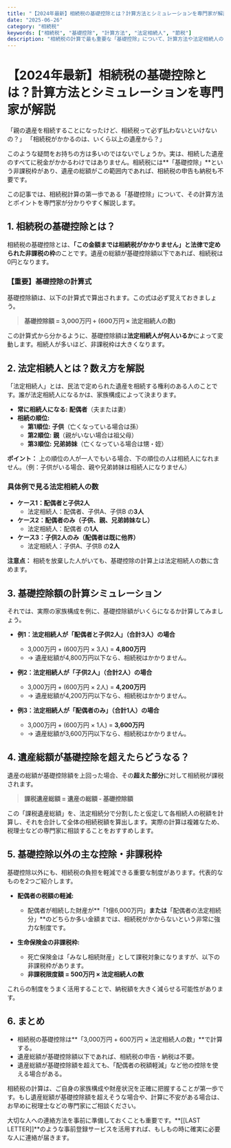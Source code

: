 ```yaml
---
title: "【2024年最新】相続税の基礎控除とは？計算方法とシミュレーションを専門家が解説"
date: "2025-06-26"
category: "相続税"
keywords: ["相続税", "基礎控除", "計算方法", "法定相続人", "節税"]
description: "相続税の計算で最も重要な「基礎控除」について、計算方法や法定相続人の数え方を具体例付きで分かりやすく解説します。いくらまでなら相続税がかからないのか、この記事で正確に理解できます。"
---
```


# 【2024年最新】相続税の基礎控除とは？計算方法とシミュレーションを専門家が解説

「親の遺産を相続することになったけど、相続税って必ず払わないといけないの？」
「相続税がかかるのは、いくら以上の遺産から？」

このような疑問をお持ちの方は多いのではないでしょうか。実は、相続した遺産のすべてに税金がかかるわけではありません。相続税には**「基礎控除」**という非課税枠があり、遺産の総額がこの範囲内であれば、相続税の申告も納税も不要です。

この記事では、相続税計算の第一歩である「基礎控除」について、その計算方法とポイントを専門家が分かりやすく解説します。

## 1. 相続税の基礎控除とは？

相続税の基礎控除とは、**「この金額までは相続税がかかりません」と法律で定められた非課税の枠**のことです。遺産の総額が基礎控除額以下であれば、相続税は0円となります。

### 【重要】基礎控除の計算式

基礎控除額は、以下の計算式で算出されます。この式は必ず覚えておきましょう。

> **基礎控除額 = 3,000万円 + (600万円 × 法定相続人の数)**

この計算式から分かるように、基礎控除額は**法定相続人が何人いるか**によって変動します。相続人が多いほど、非課税枠は大きくなります。

## 2. 法定相続人とは？数え方を解説

「法定相続人」とは、民法で定められた遺産を相続する権利のある人のことです。誰が法定相続人になるかは、家族構成によって決まります。

- **常に相続人になる:** **配偶者**（夫または妻）
- **相続の順位:**
  - **第1順位:** **子供**（亡くなっている場合は孫）
  - **第2順位:** **親**（親がいない場合は祖父母）
  - **第3順位:** **兄弟姉妹**（亡くなっている場合は甥・姪）

**ポイント：** 上の順位の人が一人でもいる場合、下の順位の人は相続人になれません。（例：子供がいる場合、親や兄弟姉妹は相続人になりません）

### 具体例で見る法定相続人の数

- **ケース1：配偶者と子供2人**
  - 法定相続人：配偶者、子供A、子供B の**3人**
- **ケース2：配偶者のみ（子供、親、兄弟姉妹なし）**
  - 法定相続人：配偶者 の**1人**
- **ケース3：子供2人のみ（配偶者は既に他界）**
  - 法定相続人：子供A、子供B の**2人**

**注意点：** 相続を放棄した人がいても、基礎控除の計算上は法定相続人の数に含めます。

## 3. 基礎控除額の計算シミュレーション

それでは、実際の家族構成を例に、基礎控除額がいくらになるか計算してみましょう。

- **例1：法定相続人が「配偶者と子供2人」（合計3人）の場合**
  - 3,000万円 + (600万円 × 3人) = **4,800万円**
  - → 遺産総額が4,800万円以下なら、相続税はかかりません。

- **例2：法定相続人が「子供2人」（合計2人）の場合**
  - 3,000万円 + (600万円 × 2人) = **4,200万円**
  - → 遺産総額が4,200万円以下なら、相続税はかかりません。

- **例3：法定相続人が「配偶者のみ」（合計1人）の場合**
  - 3,000万円 + (600万円 × 1人) = **3,600万円**
  - → 遺産総額が3,600万円以下なら、相続税はかかりません。

## 4. 遺産総額が基礎控除を超えたらどうなる？

遺産の総額が基礎控除額を上回った場合、その**超えた部分**に対して相続税が課税されます。

> **課税遺産総額 = 遺産の総額 - 基礎控除額**

この「課税遺産総額」を、法定相続分で分割したと仮定して各相続人の税額を計算し、それを合計して全体の相続税額を算出します。実際の計算は複雑なため、税理士などの専門家に相談することをおすすめします。

## 5. 基礎控除以外の主な控除・非課税枠

基礎控除以外にも、相続税の負担を軽減できる重要な制度があります。代表的なものを2つご紹介します。

- **配偶者の税額の軽減:**
  - 配偶者が相続した財産が**「1億6,000万円」**または**「配偶者の法定相続分」**のどちらか多い金額までは、相続税がかからないという非常に強力な制度です。

- **生命保険金の非課税枠:**
  - 死亡保険金は「みなし相続財産」として課税対象になりますが、以下の非課税枠があります。
  - **非課税限度額 = 500万円 × 法定相続人の数**

これらの制度をうまく活用することで、納税額を大きく減らせる可能性があります。

## 6. まとめ

- 相続税の基礎控除は**「3,000万円 + 600万円 × 法定相続人の数」**で計算する。
- 遺産総額が基礎控除額以下であれば、相続税の申告・納税は不要。
- 遺産総額が基礎控除額を超えても、「配偶者の税額軽減」など他の控除を使える場合がある。

相続税の計算は、ご自身の家族構成や財産状況を正確に把握することが第一歩です。もし遺産総額が基礎控除額を超えそうな場合や、計算に不安がある場合は、お早めに税理士などの専門家にご相談ください。

大切な人への連絡方法を事前に準備しておくことも重要です。**[[LAST LETTER]]**のような事前登録サービスを活用すれば、もしもの時に確実に必要な人に連絡が届きます。